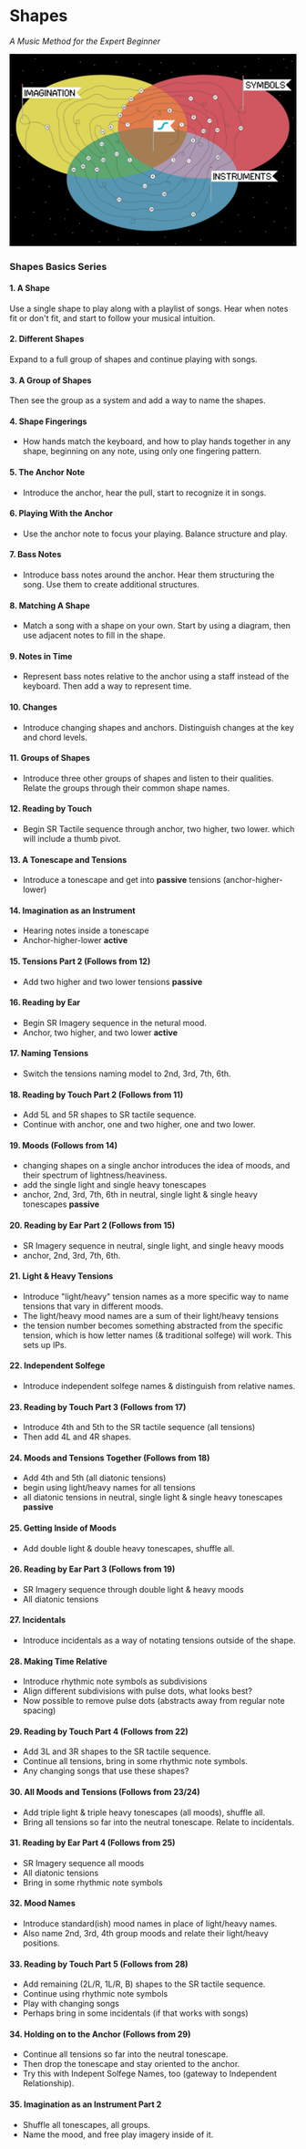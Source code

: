 # Shapes
*A Music Method for the Expert Beginner*

![shapes world map](map/map.png)

### Shapes Basics Series

#### 1. A Shape  

Use a single shape to play along with a playlist of songs. Hear when notes fit or don't fit, and start to follow your musical intuition.

#### 2. Different Shapes

Expand to a full group of shapes and continue playing with songs.

#### 3. A Group of Shapes

Then see the group as a system and add a way to name the shapes.

#### 4. Shape Fingerings

- How hands match the keyboard, and how to play hands together in any shape, beginning on any note, using only one fingering pattern.

#### 5. The Anchor Note

- Introduce the anchor, hear the pull, start to recognize it in songs.

#### 6. Playing With the Anchor

- Use the anchor note to focus your playing. Balance structure and play.

#### 7. Bass Notes

- Introduce bass notes around the anchor. Hear them structuring the song. Use them to create additional structures.

#### 8. Matching A Shape

- Match a song with a shape on your own. Start by using a diagram, then use adjacent notes to fill in the shape.

#### 9. Notes in Time

- Represent bass notes relative to the anchor using a staff instead of the keyboard. Then add a way to represent time.

#### 10. Changes

- Introduce changing shapes and anchors. Distinguish changes at the key and chord levels.

#### 11. Groups of Shapes

- Introduce three other groups of shapes and listen to their qualities. Relate the groups through their common shape names.

#### 12. Reading by Touch

- Begin SR Tactile sequence through anchor, two higher, two lower. which will include a thumb pivot.

#### 13. A Tonescape and Tensions

- Introduce a tonescape and get into **passive** tensions (anchor-higher-lower)

#### 14. Imagination as an Instrument

- Hearing notes inside a tonescape
- Anchor-higher-lower **active**

#### 15. Tensions Part 2 (Follows from 12)

- Add two higher and two lower tensions **passive**

#### 16. Reading by Ear

- Begin SR Imagery sequence in the netural mood.
- Anchor, two higher, and two lower **active**

#### 17. Naming Tensions

- Switch the tensions naming model to 2nd, 3rd, 7th, 6th.

#### 18. Reading by Touch Part 2 (Follows from 11)

- Add 5L and 5R shapes to SR tactile sequence.
- Continue with anchor, one and two higher, one and two lower.

#### 19. Moods (Follows from 14)

- changing shapes on a single anchor introduces the idea of moods, and their spectrum of lightness/heaviness.
- add the single light and single heavy tonescapes
- anchor, 2nd, 3rd, 7th, 6th in neutral, single light & single heavy tonescapes **passive**

#### 20. Reading by Ear Part 2 (Follows from 15)

- SR Imagery sequence in neutral, single light, and single heavy moods
- anchor, 2nd, 3rd, 7th, 6th.

#### 21. Light & Heavy Tensions

- Introduce "light/heavy" tension names as a more specific way to name tensions that vary in different moods.
- The light/heavy mood names are a sum of their light/heavy tensions
- the tension number becomes something abstracted from the specific tension, which is how letter names (& traditional solfege) will work. This sets up IPs.

#### 22. Independent Solfege

- Introduce independent solfege names & distinguish from relative names.

#### 23. Reading by Touch Part 3 (Follows from 17)

- Introduce 4th and 5th to the SR tactile sequence (all tensions)
- Then add 4L and 4R shapes.

#### 24. Moods and Tensions Together (Follows from 18)

- Add 4th and 5th (all diatonic tensions)
- begin using light/heavy names for all tensions
- all diatonic tensions in neutral, single light & single heavy tonescapes **passive**

#### 25. Getting Inside of Moods

- Add double light & double heavy tonescapes, shuffle all.

#### 26. Reading by Ear Part 3 (Follows from 19)

- SR Imagery sequence through double light & heavy moods
- All diatonic tensions

#### 27. Incidentals

- Introduce incidentals as a way of notating tensions outside of the shape.

#### 28. Making Time Relative

- Introduce rhythmic note symbols as subdivisions
- Align different subdivisions with pulse dots, what looks best?
- Now possible to remove pulse dots (abstracts away from regular note spacing)

#### 29. Reading by Touch Part 4 (Follows from 22)

- Add 3L and 3R shapes to the SR tactile sequence.
- Continue all tensions, bring in some rhythmic note symbols.
- Any changing songs that use these shapes?

#### 30. All Moods and Tensions (Follows from 23/24)

- Add triple light & triple heavy tonescapes (all moods), shuffle all.
- Bring all tensions so far into the neutral tonescape. Relate to incidentals.

#### 31. Reading by Ear Part 4 (Follows from 25)

- SR Imagery sequence all moods
- All diatonic tensions
- Bring in some rhythmic note symbols

#### 32. Mood Names

- Introduce standard(ish) mood names in place of light/heavy names.
- Also name 2nd, 3rd, 4th group moods and relate their light/heavy positions.

#### 33. Reading by Touch Part 5 (Follows from 28)

- Add remaining (2L/R, 1L/R, B) shapes to the SR tactile sequence.
- Continue using rhythmic note symbols
- Play with changing songs
- Perhaps bring in some incidentals (if that works with songs)

#### 34. Holding on to the Anchor (Follows from 29)

- Continue all tensions so far into the neutral tonescape.
- Then drop the tonescape and stay oriented to the anchor.
- Try this with Indepent Solfege Names, too (gateway to Independent Relationship).

#### 35. Imagination as an Instrument Part 2

- Shuffle all tonescapes, all groups.
- Name the mood, and free play imagery inside of it.
